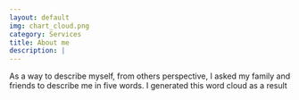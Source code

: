 ```yaml
---
layout: default
img: chart_cloud.png
category: Services
title: About me
description: |
---
```

As a way to describe myself, from others perspective, I asked my family and friends to describe me in five words. 
I generated this word cloud as a result